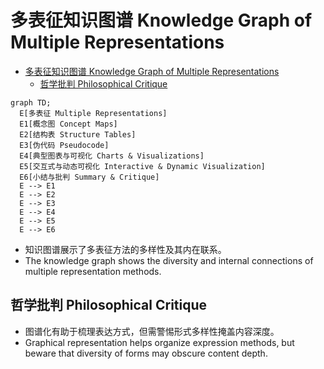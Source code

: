 # 多表征知识图谱 Knowledge Graph of Multiple Representations


<!-- TOC START -->

- [多表征知识图谱 Knowledge Graph of Multiple Representations](#多表征知识图谱-knowledge-graph-of-multiple-representations)
  - [哲学批判 Philosophical Critique](#哲学批判-philosophical-critique)

<!-- TOC END -->

```mermaid
graph TD;
  E[多表征 Multiple Representations]
  E1[概念图 Concept Maps]
  E2[结构表 Structure Tables]
  E3[伪代码 Pseudocode]
  E4[典型图表与可视化 Charts & Visualizations]
  E5[交互式与动态可视化 Interactive & Dynamic Visualization]
  E6[小结与批判 Summary & Critique]
  E --> E1
  E --> E2
  E --> E3
  E --> E4
  E --> E5
  E --> E6
```

- 知识图谱展示了多表征方法的多样性及其内在联系。
- The knowledge graph shows the diversity and internal connections of multiple representation methods.

## 哲学批判 Philosophical Critique

- 图谱化有助于梳理表达方式，但需警惕形式多样性掩盖内容深度。
- Graphical representation helps organize expression methods, but beware that diversity of forms may obscure content depth.
